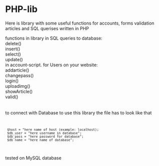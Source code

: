 # PHP-lib
Here is library with some useful functions for accounts, forms validation articles and SQL querises written in PHP 

functions in library
in SQL queries to database: 
<br/>
 delete()
 <br/>
 insert()
 <br/>
 select()
 <br/>
 update()
 <br/>
in account-script. for Users on your website:
<br/>
 addarticle()
 <br/>
 changepass()
 <br/>
 login()
 <br/>
 uploadimg()
 <br/>
 showArticle()
 <br/>
 valid()
<br/>
<br/>
<br/>
to connect with Database to use this library the file has to look like that
<br/>
<code>
 
     $host = "here name of host (example: localhost);
     $db_user = "here username in database";
     $db_pass = "here password for database";
     $db_name = "here name of database";
</code>
<br/>
tested on MySQL database





